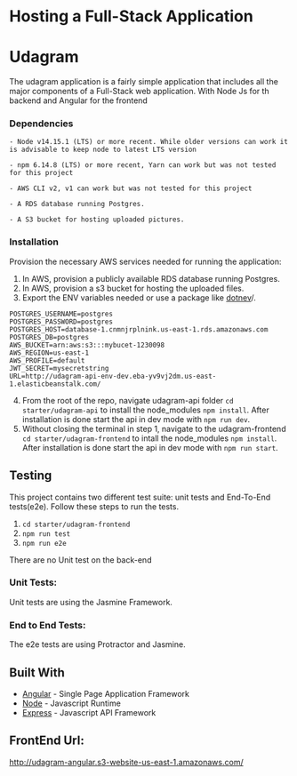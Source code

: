 # Hosting a Full-Stack Application

# Udagram

The udagram application is a fairly simple application that includes all the major components of a Full-Stack web application. With Node Js for th backend and Angular for the frontend


### Dependencies

```
- Node v14.15.1 (LTS) or more recent. While older versions can work it is advisable to keep node to latest LTS version

- npm 6.14.8 (LTS) or more recent, Yarn can work but was not tested for this project

- AWS CLI v2, v1 can work but was not tested for this project

- A RDS database running Postgres.

- A S3 bucket for hosting uploaded pictures.

```

### Installation

Provision the necessary AWS services needed for running the application:

1. In AWS, provision a publicly available RDS database running Postgres. <Place holder for link to classroom article>
1. In AWS, provision a s3 bucket for hosting the uploaded files. <Place holder for tlink to classroom article>
1. Export the ENV variables needed or use a package like [dotnev](https://www.npmjs.com/package/dotenv)/.
  
  ```
POSTGRES_USERNAME=postgres
POSTGRES_PASSWORD=postgres
POSTGRES_HOST=database-1.cnmnjrplnink.us-east-1.rds.amazonaws.com
POSTGRES_DB=postgres
AWS_BUCKET=arn:aws:s3:::mybucet-1230098
AWS_REGION=us-east-1
AWS_PROFILE=default
JWT_SECRET=mysecretstring
URL=http://udagram-api-env-dev.eba-yv9vj2dm.us-east-1.elasticbeanstalk.com/
  ```
  
4. From the root of the repo, navigate udagram-api folder `cd starter/udagram-api` to install the node_modules `npm install`. After installation is done start the api in dev mode with `npm run dev`.
5. Without closing the terminal in step 1, navigate to the udagram-frontend `cd starter/udagram-frontend` to intall the node_modules `npm install`. After installation is done start the api in dev mode with `npm run start`.

## Testing

This project contains two different test suite: unit tests and End-To-End tests(e2e). Follow these steps to run the tests.

1. `cd starter/udagram-frontend`
1. `npm run test`
1. `npm run e2e`

There are no Unit test on the back-end

### Unit Tests:

Unit tests are using the Jasmine Framework.

### End to End Tests:

The e2e tests are using Protractor and Jasmine.

## Built With

- [Angular](https://angular.io/) - Single Page Application Framework
- [Node](https://nodejs.org) - Javascript Runtime
- [Express](https://expressjs.com/) - Javascript API Framework

## FrontEnd Url:

http://udagram-angular.s3-website-us-east-1.amazonaws.com/
